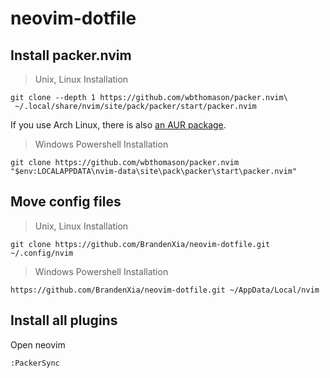 # neovim-dotfile
## Install packer.nvim
> Unix, Linux Installation
```shell
git clone --depth 1 https://github.com/wbthomason/packer.nvim\
 ~/.local/share/nvim/site/pack/packer/start/packer.nvim
```

If you use Arch Linux, there is also [an AUR
package](https://aur.archlinux.org/packages/nvim-packer-git/).

> Windows Powershell Installation
```shell
git clone https://github.com/wbthomason/packer.nvim "$env:LOCALAPPDATA\nvim-data\site\pack\packer\start\packer.nvim"
```
## Move config files
> Unix, Linux Installation
```shell
git clone https://github.com/BrandenXia/neovim-dotfile.git ~/.config/nvim
```
> Windows Powershell Installation
```shell
https://github.com/BrandenXia/neovim-dotfile.git ~/AppData/Local/nvim
```
## Install all plugins
Open neovim
```vim
:PackerSync
```
